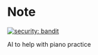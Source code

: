 # Note

[![security: bandit](https://img.shields.io/badge/security-bandit-yellow.svg)](https://github.com/PyCQA/bandit)

AI to help with piano practice
